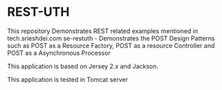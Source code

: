 # REST-UTH
This repository Demonstrates REST related examples mentioned in tech.srieshdei.com
se-restuth - Demonstrates the POST Design Patterns such as POST as a Resource Factory, POST as a resource Controller 
and POST as a Asynchronous Processor

This application is based on Jersey 2.x and Jackson.

This application is tested in Tomcat server
